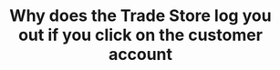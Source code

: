 ---
title: "Why does the Trade Store log you out if you click on the customer account"
menu:
  wikimenu:
    parent: B2B trade store
categories: ["wiki","b2b trade store","how to"]
---